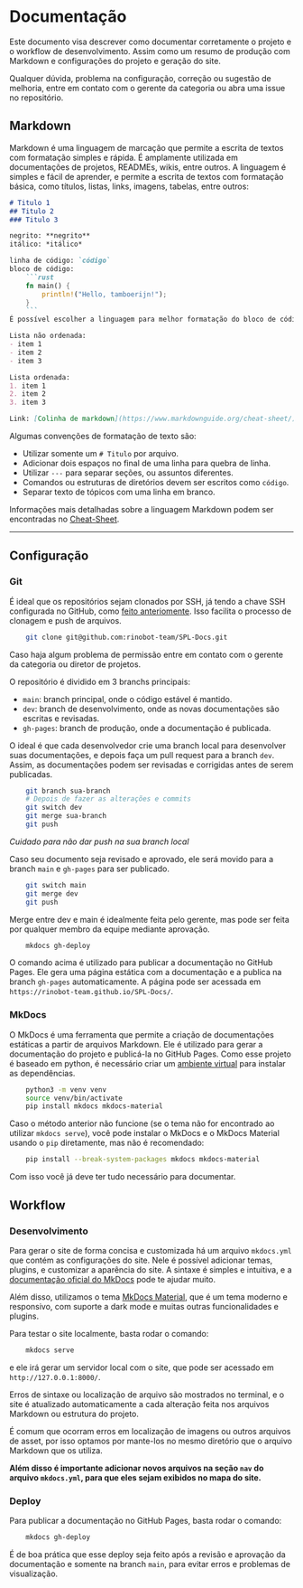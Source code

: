 # Documentação
Este documento visa descrever como documentar corretamente o projeto e o workflow de desenvolvimento. Assim como um resumo de produção com Markdown e configurações do projeto e geração do site.

Qualquer dúvida, problema na configuração, correção ou sugestão de melhoria, entre em contato com o gerente da categoria ou abra uma issue no repositório.

## Markdown
Markdown é uma linguagem de marcação que permite a escrita de textos com formatação simples e rápida. É amplamente utilizada em documentações de projetos, READMEs, wikis, entre outros. A linguagem é simples e fácil de aprender, e permite a escrita de textos com formatação básica, como títulos, listas, links, imagens, tabelas, entre outros:

```markdown
# Titulo 1
## Titulo 2
### Titulo 3

negrito: **negrito**
itálico: *itálico*

linha de código: `código`
bloco de código:
    ```rust
    fn main() {
        println!("Hello, tamboerijn!");
    }
    ```
É possível escolher a linguagem para melhor formatação do bloco de código.

Lista não ordenada:
- item 1
- item 2
- item 3

Lista ordenada:
1. item 1
2. item 2
3. item 3

Link: [Colinha de markdown](https://www.markdownguide.org/cheat-sheet/)
```
Algumas convenções de formatação de texto são:    

- Utilizar somente um `# Titulo` por arquivo.  
- Adicionar dois espaços no final de uma linha para quebra de linha.  
- Utilizar `---` para separar seções, ou assuntos diferentes.  
- Comandos ou estruturas de diretórios devem ser escritos como `código`.  
- Separar texto de tópicos com uma linha em branco.  


Informações mais detalhadas sobre a linguagem Markdown podem ser encontradas no [Cheat-Sheet](https://www.markdownguide.org/cheat-sheet/).  

---

## Configuração

### Git
É ideal que os repositórios sejam clonados por SSH, já tendo a chave SSH configurada no GitHub, como [feito anteriomente](config-git.md). Isso facilita o processo de clonagem e push de arquivos.

```bash
    git clone git@github.com:rinobot-team/SPL-Docs.git
```
Caso haja algum problema de permissão entre em contato com o gerente da categoria ou diretor de projetos.

O repositório é dividido em 3 branchs principais:
- `main`: branch principal, onde o código estável é mantido.  
- `dev`: branch de desenvolvimento, onde as novas documentações são escritas e revisadas.  
- `gh-pages`: branch de produção, onde a documentação é publicada.  

O ideal é que cada desenvolvedor crie uma branch local para desenvolver suas documentações, e depois faça um pull request para a branch `dev`. Assim, as documentações podem ser revisadas e corrigidas antes de serem publicadas.

```bash
    git branch sua-branch
    # Depois de fazer as alterações e commits
    git switch dev
    git merge sua-branch
    git push
```
*Cuidado para não dar push na sua branch local*

Caso seu documento seja revisado e aprovado, ele será movido para a branch `main` e `gh-pages` para ser publicado.

```bash
    git switch main
    git merge dev
    git push
```
Merge entre dev e main é idealmente feita pelo gerente, mas pode ser feita por qualquer membro da equipe mediante aprovação.

```bash
    mkdocs gh-deploy
```

O comando acima é utilizado para publicar a documentação no GitHub Pages. Ele gera uma página estática com a documentação e a publica na branch `gh-pages` automaticamente. A página pode ser acessada em `https://rinobot-team.github.io/SPL-Docs/`.

### MkDocs
O MkDocs é uma ferramenta que permite a criação de documentações estáticas a partir de arquivos Markdown. Ele é utilizado para gerar a documentação do projeto e publicá-la no GitHub Pages. Como esse projeto é baseado em python, é necessário criar um [ambiente virtual](https://docs.python.org/pt-br/3/library/venv.html) para instalar as dependências.

```bash
    python3 -m venv venv
    source venv/bin/activate
    pip install mkdocs mkdocs-material
```

Caso o método anterior não funcione (se o tema não for encontrado ao utilizar `mkdocs serve`), você pode instalar o MkDocs e o MkDocs Material usando o `pip` diretamente, mas não é recomendado:

```bash
    pip install --break-system-packages mkdocs mkdocs-material
```
Com isso você já deve ter tudo necessário para documentar.

## Workflow 

### Desenvolvimento
Para gerar o site de forma concisa e customizada há um arquivo `mkdocs.yml` que contém as configurações do site. Nele é possível adicionar temas, plugins, e customizar a aparência do site. A sintaxe é simples e intuitiva, e a [documentação oficial do MkDocs](https://www.mkdocs.org/) pode te ajudar muito.

Além disso, utilizamos o tema [MkDocs Material](https://squidfunk.github.io/mkdocs-material/), que é um tema moderno e responsivo, com suporte a dark mode e muitas outras funcionalidades e plugins.

Para testar o site localmente, basta rodar o comando:

```bash
    mkdocs serve
```
e ele irá gerar um servidor local com o site, que pode ser acessado em `http://127.0.0.1:8000/`.

Erros de sintaxe ou localização de arquivo são mostrados no terminal, e o site é atualizado automaticamente a cada alteração feita nos arquivos Markdown ou estrutura do projeto.

É comum que ocorram erros em localização de imagens ou outros arquivos de asset, por isso optamos por mante-los no mesmo diretório que o arquivo Markdown que os utiliza.

**Além disso é importante adicionar novos arquivos na seção `nav` do arquivo `mkdocs.yml`, para que eles sejam exibidos no mapa do site.**

### Deploy
Para publicar a documentação no GitHub Pages, basta rodar o comando:

```bash
    mkdocs gh-deploy
```
É de boa prática que esse deploy seja feito após a revisão e aprovação da documentação e somente na branch `main`, para evitar erros e problemas de visualização.